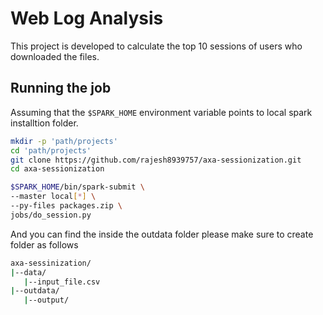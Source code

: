 # Web Log Analysis
This project is developed to calculate the top 10 sessions of users who downloaded the files.

## Running the job

Assuming that the `$SPARK_HOME` environment variable points to local spark installtion folder.

```bash
mkdir -p 'path/projects'
cd 'path/projects'
git clone https://github.com/rajesh8939757/axa-sessionization.git
cd axa-sessionization
```

```bash
$SPARK_HOME/bin/spark-submit \
--master local[*] \
--py-files packages.zip \
jobs/do_session.py
```
And you can find the inside the outdata folder
please make sure to create folder as follows
```bash
axa-sessinization/
|--data/
   |--input_file.csv
|--outdata/
   |--output/
```

